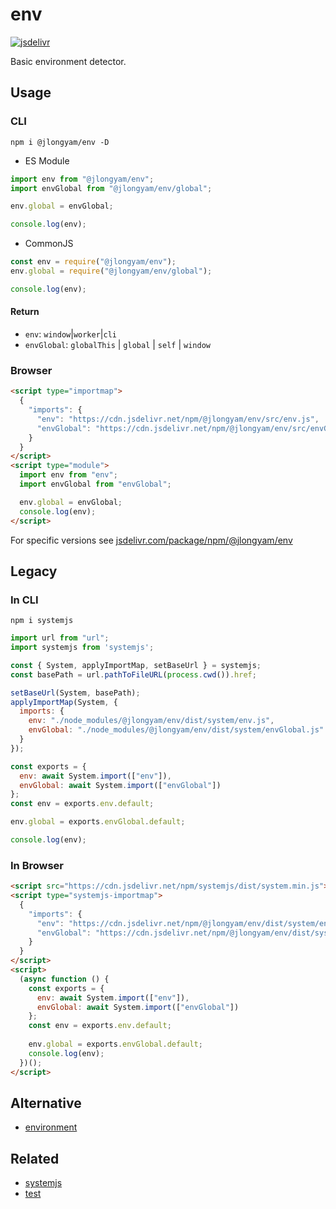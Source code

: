 # env

[![jsdelivr](https://data.jsdelivr.com/v1/package/npm/@jlongyam/env/badge)](https://www.jsdelivr.com/package/npm/@jlongyam/env)

Basic environment detector.

## Usage

### CLI

`npm i @jlongyam/env -D`

- ES Module

```js
import env from "@jlongyam/env";
import envGlobal from "@jlongyam/env/global";

env.global = envGlobal;

console.log(env);
```

- CommonJS

```js
const env = require("@jlongyam/env");
env.global = require("@jlongyam/env/global");

console.log(env);
```

#### Return

- `env`: `window`|`worker`|`cli`
- `envGlobal`: `globalThis` | `global` | `self` | `window`

### Browser

```html
<script type="importmap">
  {
    "imports": {
      "env": "https://cdn.jsdelivr.net/npm/@jlongyam/env/src/env.js",
      "envGlobal": "https://cdn.jsdelivr.net/npm/@jlongyam/env/src/envGlobal.js"
    }
  }
</script>
<script type="module">
  import env from "env";
  import envGlobal from "envGlobal";

  env.global = envGlobal;
  console.log(env);
</script>
```

For specific versions see [jsdelivr.com/package/npm/@jlongyam/env](https://www.jsdelivr.com/package/npm/@jlongyam/env?tab=files)

## Legacy

### In CLI

`npm i systemjs`

```js
import url from "url";
import systemjs from 'systemjs';

const { System, applyImportMap, setBaseUrl } = systemjs;
const basePath = url.pathToFileURL(process.cwd()).href;

setBaseUrl(System, basePath);
applyImportMap(System, {
  imports: {
    env: "./node_modules/@jlongyam/env/dist/system/env.js",
    envGlobal: "./node_modules/@jlongyam/env/dist/system/envGlobal.js"
  }
});

const exports = {
  env: await System.import(["env"]),
  envGlobal: await System.import(["envGlobal"])
};
const env = exports.env.default;

env.global = exports.envGlobal.default;

console.log(env);
```

### In Browser

```html
<script src="https://cdn.jsdelivr.net/npm/systemjs/dist/system.min.js"></script>
<script type="systemjs-importmap">
  {
    "imports": {
      "env": "https://cdn.jsdelivr.net/npm/@jlongyam/env/dist/system/env.js",
      "envGlobal": "https://cdn.jsdelivr.net/npm/@jlongyam/env/dist/system/envGlobal.js"
    }
  }
</script>
<script>
  (async function () {
    const exports = {
      env: await System.import(["env"]),
      envGlobal: await System.import(["envGlobal"])
    };
    const env = exports.env.default;
    
    env.global = exports.envGlobal.default;
    console.log(env);
  })();
</script>
```

## Alternative

- [environment](https://github.com/sindresorhus/environment)

## Related

- [systemjs](https://github.com/systemjs/systemjs)
- [test](https://github.com/jlongyam/test)
